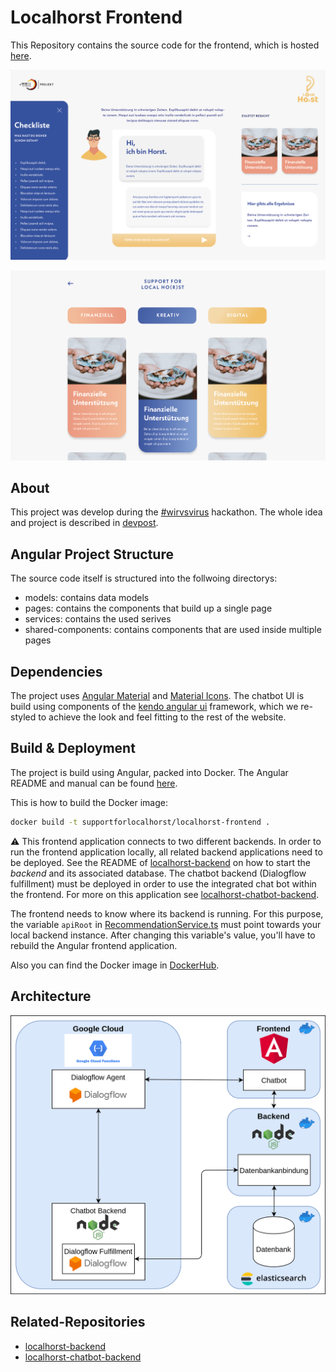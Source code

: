 # Localhorst Frontend
This  Repository contains the source code for the frontend, which is hosted [here](http://support-for-localhorst.philenius.de/).

![](./design1.png)

![](./design2.png)

## About

This project was develop during the [#wirvsvirus](https://wirvsvirushackathon.org/) hackathon. The whole idea and project is described
 in [devpost](https://devpost.com/software/1_016_a_lokale_unternehmen_support_your_localho-r-st).

## Angular Project Structure
The source code itself is structured into the follwoing directorys:
- models: contains data models
- pages: contains the components that build up a single page
- services: contains the used serives
- shared-components: contains components that are used inside multiple pages

## Dependencies
The project uses [Angular Material](https://material.angular.io/) and [Material Icons](https://material.io/resources/icons/?style=baseline).
The chatbot UI is build using components of the [kendo angular ui](https://www.telerik.com/kendo-angular-ui/components/conversationalui/integrations/dialogflow/) framework, which we re-styled to achieve the look and feel fitting to the rest of the website.

## Build & Deployment
The project is build using Angular, packed into Docker. The Angular README and manual can be found [here](/app/README.md).

This is how to build the Docker image:
```bash
docker build -t supportforlocalhorst/localhorst-frontend .
```

:warning:
This frontend application connects to two different backends. In order to run the frontend application locally, all related backend applications need to be deployed. See the README of [localhorst-backend](https://github.com/Social-Developers-Club/localhorst-backend) on how to start the _backend_ and its associated database. The chatbot backend (Dialogflow fulfillment) must be deployed in order to use the integrated chat bot within the frontend. For more on this application see [localhorst-chatbot-backend](https://github.com/Social-Developers-Club/localhorst-chatbot-backend).

The frontend needs to know where its backend is running. For this purpose, the variable `apiRoot` in [RecommendationService.ts](/app/src/app/services/recommendation.service.ts) must point towards your local backend instance. After changing this variable's value, you'll have to rebuild the Angular frontend application.

Also you can find the Docker image in [DockerHub](https://hub.docker.com/repository/docker/supportforlocalhorst/localhorst-frontend).

## Architecture
![architecture overview diagram](./Architecture.png)

## Related-Repositories
- [localhorst-backend](https://github.com/Social-Developers-Club/localhorst-backend)
- [localhorst-chatbot-backend](https://github.com/Social-Developers-Club/localhorst-chatbot-backend)
